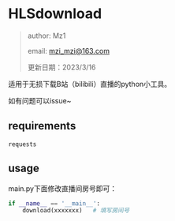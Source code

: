 # HLSdownload

> author: Mz1
>
> email: mzi_mzi@163.com
>
> 更新日期：2023/3/16

适用于无损下载B站（bilibili）直播的python小工具。

如有问题可以issue~



## requirements

```
requests
```



## usage

main.py下面修改直播间房号即可：

```python
if __name__ == '__main__':
	download(xxxxxxx)   # 填写房间号
```

